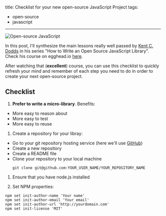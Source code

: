 title: Checklist for your new open-source JavaScript Project
tags:
  - open-source
  - javascript

---

![Open-source JavaScript](http://i.imgur.com/fIeyz2I.png)

In this post, I'll synthesize the main lessons really well passed by [Kent C. Dodds](https://twitter.com/kentcdodds) in his series "How to Write an Open Source JavaScript Library". Check his course on egghead.io [here](https://egghead.io/series/how-to-write-an-open-source-javascript-library). 

After watching that (**excellent**) course, you can use this checklist to quickly refresh your mind and remember of each step you need to do in order to create your next open-source project.

## Checklist

1. **Prefer to write a micro-library**. Benefits:
  - More easy to reason about
  - More easy to test
  - More easy to reuse

1. Create a repository for your libray:
  - Go to your git repository hosting service (here we'll use [GitHub](https://github.com/))
  - Create a new repository
  - Create a README file
  - Clone your repository to your local machine
    ```shell
    git clone git@github.com:YOUR_USER_NAME/YOUR_REPOSITORY_NAME
    ```

1. Ensure that you have node.js installed

1. Set NPM properties:
  ```shell
  npm set init-author-name 'Your name'
  npm set init-author-email 'Your email'
  npm set init-author-url 'http://yourdomain.com'
  npm set init-license 'MIT'
  ```
